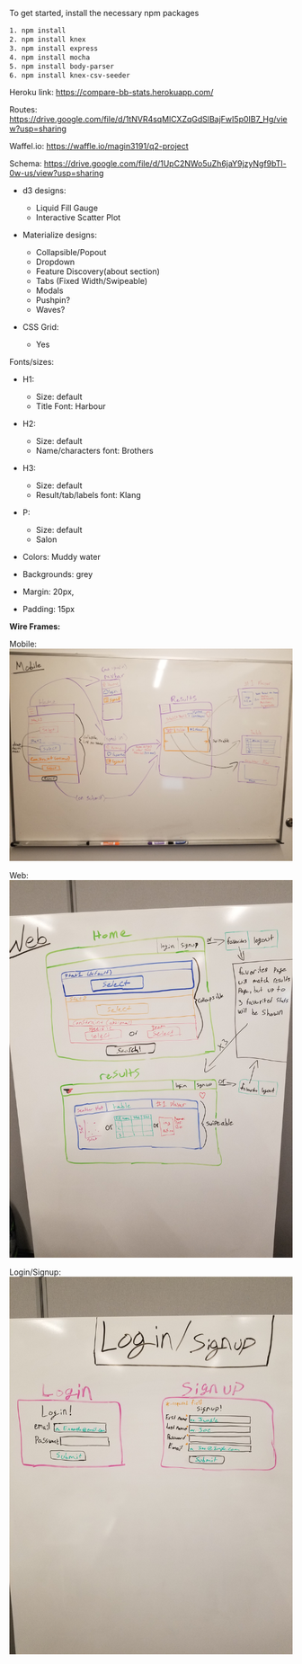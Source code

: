 To get started, install the necessary npm packages
```shell
1. npm install
2. npm install knex
3. npm install express
4. npm install mocha
5. npm install body-parser
6. npm install knex-csv-seeder
```

Heroku link: https://compare-bb-stats.herokuapp.com/

Routes: https://drive.google.com/file/d/1tNVR4sqMlCXZqGdSlBajFwI5p0IB7_Hg/view?usp=sharing

Waffel.io: https://waffle.io/magin3191/q2-project

Schema: https://drive.google.com/file/d/1UpC2NWo5uZh6jaY9jzyNgf9bTl-0w-us/view?usp=sharing

* d3 designs:
  - Liquid Fill Gauge
  - Interactive Scatter Plot

* Materialize designs:
  - Collapsible/Popout
  - Dropdown
  - Feature Discovery(about section)
  - Tabs (Fixed Width/Swipeable)
  - Modals
  - Pushpin?
  - Waves?

* CSS Grid:
  - Yes

Fonts/sizes:

* H1:
  - Size: default
  - Title Font: Harbour


* H2:
  - Size: default
  - Name/characters font: Brothers



* H3:
  - Size: default
  - Result/tab/labels font: Klang

* P:
  - Size: default
  - Salon

* Colors: Muddy water
* Backgrounds: grey

* Margin: 20px,
* Padding: 15px

**Wire Frames:**

Mobile:
![Alt text](public/img/mobileWireFrame.jpg)

Web:
![Alt text](public/img/webWireFrame.jpg)

Login/Signup:
![Alt text](./img/modalsWireFrame.jpg)
